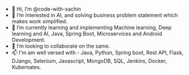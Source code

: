 - 👋 Hi, I’m @code-with-sachin
- 👀 I’m interested in AI, and solving business problem statement which makes work simplified.
- 🌱 I’m currently learning and implementing Machine learning, Deep learning and AI, Java, Spring Boot, Microservices and Android Development.
- 💞️ I’m looking to collaborate on the same.
- 📫 I'm am well versed with - Java, Python, Spring boot, Rest API, Flask, DJango, Selenium, Javascript, MongoDB, SQL, Jenkins, Docker, Kubernates.

<!---
code-with-sachin/code-with-sachin is a ✨ special ✨ repository because its `README.md` (this file) appears on your GitHub profile.
You can click the Preview link to take a look at your changes.
--->
